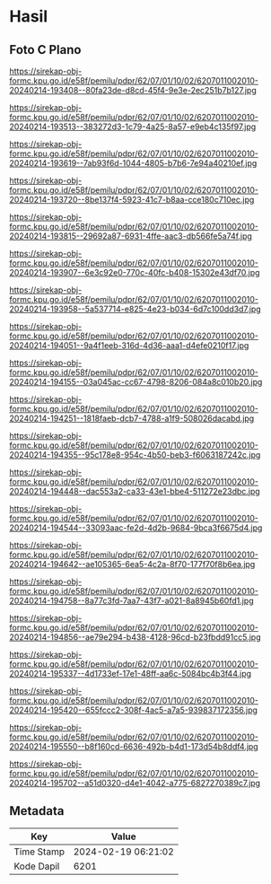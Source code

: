 # Hasil

## Foto C Plano

https://sirekap-obj-formc.kpu.go.id/e58f/pemilu/pdpr/62/07/01/10/02/6207011002010-20240214-193408--80fa23de-d8cd-45f4-9e3e-2ec251b7b127.jpg

https://sirekap-obj-formc.kpu.go.id/e58f/pemilu/pdpr/62/07/01/10/02/6207011002010-20240214-193513--383272d3-1c79-4a25-8a57-e9eb4c135f97.jpg

https://sirekap-obj-formc.kpu.go.id/e58f/pemilu/pdpr/62/07/01/10/02/6207011002010-20240214-193619--7ab93f6d-1044-4805-b7b6-7e94a40210ef.jpg

https://sirekap-obj-formc.kpu.go.id/e58f/pemilu/pdpr/62/07/01/10/02/6207011002010-20240214-193720--8be137f4-5923-41c7-b8aa-cce180c710ec.jpg

https://sirekap-obj-formc.kpu.go.id/e58f/pemilu/pdpr/62/07/01/10/02/6207011002010-20240214-193815--29692a87-6931-4ffe-aac3-db566fe5a74f.jpg

https://sirekap-obj-formc.kpu.go.id/e58f/pemilu/pdpr/62/07/01/10/02/6207011002010-20240214-193907--6e3c92e0-770c-40fc-b408-15302e43df70.jpg

https://sirekap-obj-formc.kpu.go.id/e58f/pemilu/pdpr/62/07/01/10/02/6207011002010-20240214-193958--5a537714-e825-4e23-b034-6d7c100dd3d7.jpg

https://sirekap-obj-formc.kpu.go.id/e58f/pemilu/pdpr/62/07/01/10/02/6207011002010-20240214-194051--9a4f1eeb-316d-4d36-aaa1-d4efe0210f17.jpg

https://sirekap-obj-formc.kpu.go.id/e58f/pemilu/pdpr/62/07/01/10/02/6207011002010-20240214-194155--03a045ac-cc67-4798-8206-084a8c010b20.jpg

https://sirekap-obj-formc.kpu.go.id/e58f/pemilu/pdpr/62/07/01/10/02/6207011002010-20240214-194251--1818faeb-dcb7-4788-a1f9-508026dacabd.jpg

https://sirekap-obj-formc.kpu.go.id/e58f/pemilu/pdpr/62/07/01/10/02/6207011002010-20240214-194355--95c178e8-954c-4b50-beb3-f6063187242c.jpg

https://sirekap-obj-formc.kpu.go.id/e58f/pemilu/pdpr/62/07/01/10/02/6207011002010-20240214-194448--dac553a2-ca33-43e1-bbe4-511272e23dbc.jpg

https://sirekap-obj-formc.kpu.go.id/e58f/pemilu/pdpr/62/07/01/10/02/6207011002010-20240214-194544--33093aac-fe2d-4d2b-9684-9bca3f6675d4.jpg

https://sirekap-obj-formc.kpu.go.id/e58f/pemilu/pdpr/62/07/01/10/02/6207011002010-20240214-194642--ae105365-6ea5-4c2a-8f70-177f70f8b6ea.jpg

https://sirekap-obj-formc.kpu.go.id/e58f/pemilu/pdpr/62/07/01/10/02/6207011002010-20240214-194758--8a77c3fd-7aa7-43f7-a021-8a8945b60fd1.jpg

https://sirekap-obj-formc.kpu.go.id/e58f/pemilu/pdpr/62/07/01/10/02/6207011002010-20240214-194856--ae79e294-b438-4128-96cd-b23fbdd91cc5.jpg

https://sirekap-obj-formc.kpu.go.id/e58f/pemilu/pdpr/62/07/01/10/02/6207011002010-20240214-195337--4d1733ef-17e1-48ff-aa6c-5084bc4b3f44.jpg

https://sirekap-obj-formc.kpu.go.id/e58f/pemilu/pdpr/62/07/01/10/02/6207011002010-20240214-195420--655fccc2-308f-4ac5-a7a5-939837172356.jpg

https://sirekap-obj-formc.kpu.go.id/e58f/pemilu/pdpr/62/07/01/10/02/6207011002010-20240214-195550--b8f160cd-6636-492b-b4d1-173d54b8ddf4.jpg

https://sirekap-obj-formc.kpu.go.id/e58f/pemilu/pdpr/62/07/01/10/02/6207011002010-20240214-195702--a51d0320-d4e1-4042-a775-6827270389c7.jpg


## Metadata

| Key        | Value               |
| ---------- | ------------------- |
| Time Stamp | 2024-02-19 06:21:02 |
| Kode Dapil | 6201                |



